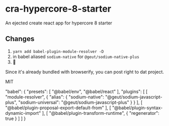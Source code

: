 # cra-hypercore-8-starter
An ejected create react app for hypercore 8 starter

## Changes
1. `yarn add babel-plugin-module-resolver -D`
2. in babel aliased `sodium-native` for `@geut/sodium-native-plus`
3. 🍾

Since it's already bundled with browserify, you can post right to dat project.

MIT

"babel": {
    "presets": [
      "@babel/env",
      "@babel/react"
    ],
    "plugins": [
      [
        "module-resolver",
        {
          "alias": {
            "sodium-native": "@geut/sodium-javascript-plus",
            "sodium-universal": "@geut/sodium-javascript-plus"
          }
        }
      ],
      [
        "@babel/plugin-proposal-export-default-from"
      ],
      [
        "@babel/plugin-syntax-dynamic-import"
      ],
      [
        "@babel/plugin-transform-runtime",
        {
          "regenerator": true
        }
      ]
    ]
  }